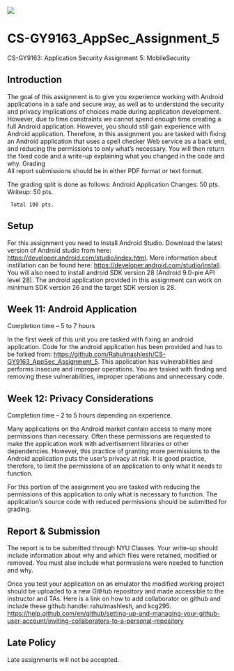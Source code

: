 ![](https://github.com/kurlee/CS-GY9163_AppSec_Assignment_5/workflows/AndroidCI/badge.svg)


# CS-GY9163_AppSec_Assignment_5
CS-GY9163: Application Security 
Assignment 5: MobileSecurity

## Introduction
The goal of this assignment is to give you experience working with Android applications in a safe and secure way, as well as to understand the security and privacy implications of choices made during application development. However, due to time constraints we cannot spend enough time creating a full Android application. However, you should still gain experience with Android application. Therefore, in this assignment you are tasked with fixing an Android application that uses a spell checker Web service as a back end, and reducing the permissions to only what’s necessary. You will then return the fixed code and a write-up explaining what you changed in the code and why.
Grading   
All report submissions should be in either PDF format or text format. 

The grading split is done as follows:
Android Application Changes: 50 pts.
Writeup: 50 pts.

     Total 100 pts.
## Setup
For this assignment you need to install Android Studio. Download the latest version of Android studio from here: https://developer.android.com/studio/index.html. More information about instillation can be found here: https://developer.android.com/studio/install.
You will also need to install android SDK version 28 (Android 9.0-pie API level 28). The android application provided in this assignment can work on minimum SDK version 26 and the target SDK version is 28.

## Week 11: Android Application
Completion time – 5 to 7 hours

In the first week of this unit you are tasked with fixing an android application. 
Code for the android application has been provided and has to be forked from: https://github.com/Rahulmashlesh/CS-GY9163_AppSec_Assignment_5. This application has vulnerabilities and performs insecure and improper operations. You are tasked with finding and removing these vulnerabilities, improper operations and unnecessary code.

## Week 12: Privacy Considerations
Completion time – 2 to 5 hours depending on experience.

Many applications on the Android market contain access to many more permissions than necessary. Often these permissions are requested to make the application work with advertisement libraries or other dependencies. However, this practice of granting more permissions to the Android application puts the user’s privacy at risk. It is good practice, therefore, to limit the permissions of an application to only what it needs to function.

For this portion of the assignment you are tasked with reducing the permissions of this application to only what is necessary to function. The application’s source code with reduced permissions should be submitted for grading.

## Report & Submission
The report is to be submitted through NYU Classes. Your write-up should include information about why and which files were retained, modified or removed.  You must also include what permissions were needed to function and why.

Once you test your application on an emulator the modified working project should be uploaded to a new GitHub repository and made accessible to the instructor and TAs. Here is a link on how to add collaborator on github and include these github handle:  rahulmashlesh, and kcg295.
https://help.github.com/en/github/setting-up-and-managing-your-github-user-account/inviting-collaborators-to-a-personal-repository 


## Late Policy
Late assignments will not be accepted.
